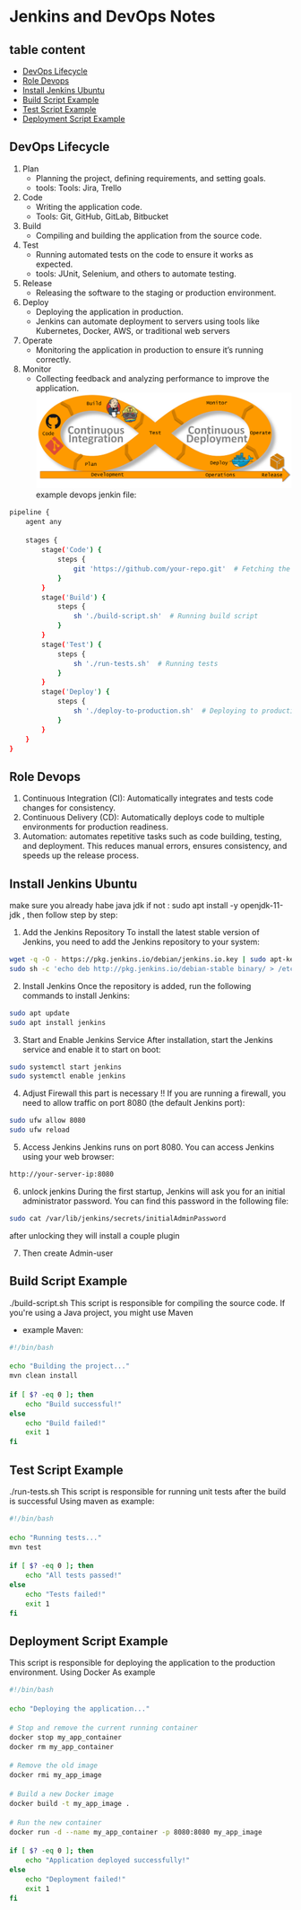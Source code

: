 # Jenkins and DevOps Notes

## table content
- [DevOps Lifecycle](#devops-lifecycle)
- [Role Devops](#role-devops)
- [Install Jenkins Ubuntu](#install-jenkins-ubuntu)
- [Build Script Example](#build-script-example)
- [Test Script Example](#test-script-example)
- [Deployment Script Example](#deployment-script-example)

## DevOps Lifecycle
1) Plan
    - Planning the project, defining requirements, and setting goals.
    - tools: Tools: Jira, Trello
2) Code
    - Writing the application code.
    - Tools: Git, GitHub, GitLab, Bitbucket
3) Build
    - Compiling and building the application from the source code.
4) Test
    - Running automated tests on the code to ensure it works as expected.
    - tools:  JUnit, Selenium, and others to automate testing.
5) Release
    - Releasing the software to the staging or production environment.
6) Deploy
    - Deploying the application in production.
    - Jenkins can automate deployment to servers using tools like Kubernetes, Docker, AWS, or traditional web servers
7) Operate
    - Monitoring the application in production to ensure it’s running correctly.
8) Monitor
    - Collecting feedback and analyzing performance to improve the application.
![CICD](../../img/CI-CD.png)
example devops jenkin file:
```bash
pipeline {
    agent any

    stages {
        stage('Code') {
            steps {
                git 'https://github.com/your-repo.git'  # Fetching the latest code
            }
        }
        stage('Build') {
            steps {
                sh './build-script.sh'  # Running build script
            }
        }
        stage('Test') {
            steps {
                sh './run-tests.sh'  # Running tests
            }
        }
        stage('Deploy') {
            steps {
                sh './deploy-to-production.sh'  # Deploying to production
            }
        }
    }
}
```


## Role Devops
1) Continuous Integration (CI): Automatically integrates and tests code changes for consistency.
2) Continuous Delivery (CD): Automatically deploys code to multiple environments for production readiness.
3) Automation: automates repetitive tasks such as code building, testing, and deployment. This reduces manual errors, ensures consistency, and speeds up the release process.

## Install Jenkins Ubuntu
make sure you already habe java jdk  if not : sudo apt install -y openjdk-11-jdk , then follow step by step:
1) Add the Jenkins Repository 
To install the latest stable version of Jenkins, you need to add the Jenkins repository to your system:
```bash
wget -q -O - https://pkg.jenkins.io/debian/jenkins.io.key | sudo apt-key add -
sudo sh -c 'echo deb http://pkg.jenkins.io/debian-stable binary/ > /etc/apt/sources.list.d/jenkins.list'
```
2) Install Jenkins
Once the repository is added, run the following commands to install Jenkins:
```bash
sudo apt update
sudo apt install jenkins
```
3) Start and Enable Jenkins Service
After installation, start the Jenkins service and enable it to start on boot:
```bash
sudo systemctl start jenkins
sudo systemctl enable jenkins
```
4) Adjust Firewall
this part is necessary !! 
If you are running a firewall, you need to allow traffic on port 8080 (the default Jenkins port):
```bash
sudo ufw allow 8080
sudo ufw reload
```
5) Access Jenkins
Jenkins runs on port 8080. You can access Jenkins using your web browser:
```bash
http://your-server-ip:8080
```
6) unlock jenkins 
During the first startup, Jenkins will ask you for an initial administrator password. You can find this password in the following file:
```bash
sudo cat /var/lib/jenkins/secrets/initialAdminPassword
```
after unlocking they will install a couple plugin

7) Then create Admin-user




## Build Script Example
./build-script.sh
This script is responsible for compiling the source code. If you're using a Java project, you might use Maven
- example Maven: 
```bash
#!/bin/bash

echo "Building the project..."
mvn clean install

if [ $? -eq 0 ]; then
    echo "Build successful!"
else
    echo "Build failed!"
    exit 1
fi
```



## Test Script Example
./run-tests.sh
This script is responsible for running unit tests after the build is successful Using maven as example:
```bash
#!/bin/bash

echo "Running tests..."
mvn test

if [ $? -eq 0 ]; then
    echo "All tests passed!"
else
    echo "Tests failed!"
    exit 1
fi
```

## Deployment Script Example
This script is responsible for deploying the application to the production environment. Using Docker As example
```bash
#!/bin/bash

echo "Deploying the application..."

# Stop and remove the current running container
docker stop my_app_container
docker rm my_app_container

# Remove the old image
docker rmi my_app_image

# Build a new Docker image
docker build -t my_app_image .

# Run the new container
docker run -d --name my_app_container -p 8080:8080 my_app_image

if [ $? -eq 0 ]; then
    echo "Application deployed successfully!"
else
    echo "Deployment failed!"
    exit 1
fi
```